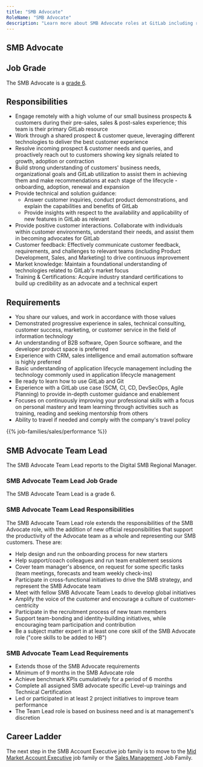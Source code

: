 ```yaml
---
title: "SMB Advocate"
RoleName: "SMB Advocate"
description: "Learn more about SMB Advocate roles at GitLab including requirements, responsibilities and more."
---
```


## SMB Advocate

## Job Grade

The SMB Advocate is a [grade 6](/handbook/total-rewards/compensation/compensation-calculator/#gitlab-job-grades).

## Responsibilities

- Engage remotely with a high volume of our small business prospects & customers during their pre-sales, sales &  post-sales experience; this team is their primary GitLab resource
- Work through a shared prospect & customer queue, leveraging different technologies to deliver the best customer experience
- Resolve incoming prospect & customer needs and queries, and proactively reach out to customers showing key signals related to growth, adoption or contraction
- Build strong understanding of customers' business needs, organizational goals and GitLab utilization to assist them in achieving them and make recommendations at each stage of the lifecycle - onboarding, adoption, renewal and expansion
- Provide technical and solution guidance:
  - Answer customer inquiries, conduct product demonstrations, and explain the capabilities and benefits of GitLab
  - Provide insights with respect to the availability and applicability of new features in GitLab as relevant
- Provide positive customer interactions.  Collaborate with individuals within customer environments, understand their needs, and assist them in becoming advocates for GitLab
- Customer feedback: Effectively communicate customer feedback, requirements, and challenges to relevant teams (including Product Development, Sales, and Marketing) to drive continuous improvement
- Market knowledge: Maintain a foundational understanding of technologies related to GitLab's market focus
- Training & Certifications: Acquire industry standard certifications to build up credibility as an advocate and a technical expert

## Requirements

- You share our values, and work in accordance with those values
- Demonstrated progressive experience in sales, technical consulting, customer success, marketing, or customer service in the field of information technology
- An understanding of B2B software, Open Source software, and the developer product space is preferred
- Experience with CRM, sales intelligence and email automation software is highly preferred
- Basic understanding of application lifecycle management including the technology commonly used in application lifecycle management
- Be ready to learn how to use GitLab and Git
- Experience with a GitLab use case (SCM, CI, CD, DevSecOps, Agile Planning) to provide in-depth customer guidance and enablement
- Focuses on continuously improving your professional skills with a focus on personal mastery and team learning through activities such as training, reading and seeking mentorship from others
- Ability to travel if needed and comply with the company's travel policy

{{% job-families/sales/performance %}}

## SMB Advocate Team Lead

The SMB Advocate Team Lead reports to the Digital SMB Regional Manager.

### SMB Advocate Team Lead Job Grade

The SMB Advocate Team Lead is a grade 6.

### SMB Advocate Team Lead Responsibilities

The SMB Advocate Team Lead role extends the responsibilities of the SMB Advocate role, with the addition of new official responsibilities that support the productivity of the Advocate team as a whole and representing our SMB customers. These are:

- Help design and run the onboarding process for new starters
- Help support/coach colleagues and run team enablement sessions
- Cover team manager's absence, on request for some specific tasks (team meetings, forecasts and team weekly check-ins)
- Participate in cross-functional initiatives to drive the SMB strategy, and represent the SMB Advocate team
- Meet with fellow SMB Advocate Team Leads to develop global initiatives
- Amplify the voice of the customer and encourage a culture of customer-centricity
- Participate in the recruitment process of new team members
- Support team-bonding and identity-building initiatives, while encouraging team participation and contribution
- Be a subject matter expert in at least one core skill of the SMB Advocate role ("core skills to be added to HB")

### SMB Advocate Team Lead Requirements

- Extends those of the SMB Advocate requirements
- Minimum of 9 months in the SMB Advocate role
- Achieve benchmark KPIs cumulatively for a period of 6 months
- Complete all assigned SMB advocate specific Level-up trainings and Technical Certification
- Led or participated in at least 2 project initiatives to improve team performance
- The Team Lead role is based on business need and is at management's discretion

## Career Ladder

The next step in the SMB Account Executive job family is to move to the [Mid Market Account Executive](/job-families/sales/account-executive) job family or the [Sales Management](/job-families/sales/area-sales-manager/) Job Family.
